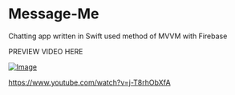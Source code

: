 # Message-Me
Chatting app written in Swift used method of MVVM with Firebase

PREVIEW VIDEO HERE 


[![Image](//img.youtube.com/vi/-T8rhObXfA/0.jpg)](http://www.youtube.com/watch?v=-T8rhObXfA "MessageMe")

https://www.youtube.com/watch?v=j-T8rhObXfA
